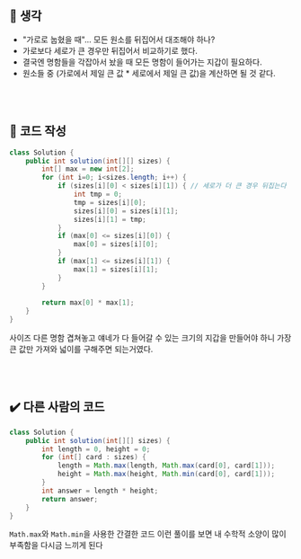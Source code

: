 
## 🌌 생각
 * "가로로 눕혔을 때"... 모든 원소를 뒤집어서 대조해야 하나?
 * 가로보다 세로가 큰 경우만 뒤집어서 비교하기로 했다.
 * 결국엔 명함들을 각잡아서 놨을 때 모든 명함이 들어가는 지갑이 필요하다.
 * 원소들 중 (가로에서 제일 큰 값 * 세로에서 제일 큰 값)을 계산하면 될 것 같다.
 
 <br>
 <br>
 
## 📝 코드 작성

```java
class Solution {
    public int solution(int[][] sizes) {
        int[] max = new int[2];
        for (int i=0; i<sizes.length; i++) {
            if (sizes[i][0] < sizes[i][1]) { // 세로가 더 큰 경우 뒤집는다
                int tmp = 0;
                tmp = sizes[i][0];
                sizes[i][0] = sizes[i][1];
                sizes[i][1] = tmp;
            }
            if (max[0] <= sizes[i][0]) {
                max[0] = sizes[i][0];
            }
            if (max[1] <= sizes[i][1]) {
                max[1] = sizes[i][1];
            }
        }
        
        return max[0] * max[1];
    }
}
````
사이즈 다른 명함 겹쳐놓고 얘네가 다 들어갈 수 있는 크기의 지갑을 만들어야 하니
가장 큰 값만 가져와 넓이를 구해주면 되는거였다.

<br>
<br>

## ✔️ 다른 사람의 코드
```java
class Solution {
    public int solution(int[][] sizes) {
        int length = 0, height = 0;
        for (int[] card : sizes) {
            length = Math.max(length, Math.max(card[0], card[1]));
            height = Math.max(height, Math.min(card[0], card[1]));
        }
        int answer = length * height;
        return answer;
    }
}

```
`Math.max`와 `Math.min`을 사용한 간결한 코드
이런 풀이를 보면 내 수학적 소양이 많이 부족함을 다시금 느끼게 된다
